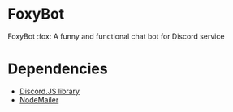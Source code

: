 # FoxyBot
FoxyBot :fox: A funny and functional chat bot for Discord service

# Dependencies
* [Discord.JS library](https://github.com/hydrabolt/discord.js)
* [NodeMailer](http://nodemailer.com)
